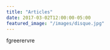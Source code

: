 ```yaml
---
title: "Articles"
date: 2017-03-02T12:00:00-05:00
featured_image: "/images/disque.jpg"
---
```

fgreerervre


